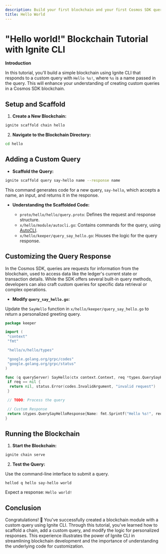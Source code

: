 ```yaml
---
description: Build your first blockchain and your first Cosmos SDK query.
title: Hello World
---
```


# "Hello world!" Blockchain Tutorial with Ignite CLI

**Introduction**

In this tutorial, you'll build a simple blockchain using Ignite CLI that responds to a custom query with `Hello %s!`, where `%s` is a name passed in the query.
This will enhance your understanding of creating custom queries in a Cosmos SDK blockchain.

## Setup and Scaffold

1. **Create a New Blockchain:**

 ```bash
 ignite scaffold chain hello
 ```

2. **Navigate to the Blockchain Directory:**

 ```bash
 cd hello
 ```

## Adding a Custom Query

- **Scaffold the Query:**

```bash
ignite scaffold query say-hello name --response name
```

This command generates code for a new query, `say-hello`, which accepts a name, an input, and returns it in the response.

- **Understanding the Scaffolded Code:**

  - `proto/hello/hello/query.proto`: Defines the request and response structure.
  - `x/hello/module/autocli.go`: Contains commands for the query, using [AutoCLI](../08-references/04-glossary.md#autocli).
  - `x/hello/keeper/query_say_hello.go`: Houses the logic for the query response.

## Customizing the Query Response

In the Cosmos SDK, queries are requests for information from the blockchain, used to access data like the ledger's current state or transaction details. While the SDK offers several built-in query methods, developers can also craft custom queries for specific data retrieval or complex operations.

- **Modify `query_say_hello.go`:**
  
Update the `SayHello` function in `x/hello/keeper/query_say_hello.go` to return a personalized greeting query.

```go title="x/hello/keeper/query_say_hello.go"
package keeper

import (
 "context"
 "fmt"

 "hello/x/hello/types"

 "google.golang.org/grpc/codes"
 "google.golang.org/grpc/status"
)

func (q queryServer) SayHello(ctx context.Context, req *types.QuerySayHelloRequest) (*types.QuerySayHelloResponse, error) {
 if req == nil {
  return nil, status.Error(codes.InvalidArgument, "invalid request")
 }

 // TODO: Process the query

 // Custom Response
 return &types.QuerySayHelloResponse{Name: fmt.Sprintf("Hello %s!", req.Name)}, nil
}
```

## Running the Blockchain

1. **Start the Blockchain:**

```bash
ignite chain serve
```

2. **Test the Query:**

Use the command-line interface to submit a query.

```
hellod q hello say-hello world
```

Expect a response: `Hello world!`

## Conclusion

Congratulations! 🎉 You've successfully created a blockchain module with a custom query using Ignite CLI. Through this tutorial, you've learned how to scaffold a chain, add a custom query, and modify the logic for personalized responses. This experience illustrates the power of Ignite CLI in streamlining blockchain development and the importance of understanding the underlying code for customization.
